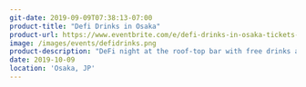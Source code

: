 ```yaml
---
git-date: 2019-09-09T07:38:13-07:00
product-title: "Defi Drinks in Osaka"
product-url: https://www.eventbrite.com/e/defi-drinks-in-osaka-tickets-74743310253
image: /images/events/defidrinks.png
product-description: "DeFi night at the roof-top bar with free drinks and a buffet included. Casual meetup to talk and drink for those interested in DeFi."  
date: 2019-10-09
location: 'Osaka, JP'
---
```

